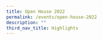 ```yaml
---
title: Open House 2022
permalink: /events/open-house-2022
description: ""
third_nav_title: Highlights
---
```

